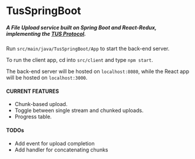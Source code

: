 # TusSpringBoot
##### A File Upload service built on Spring Boot and React-Redux, implementing the [TUS Protocol](http://tus.io/).

Run `src/main/java/TusSpringBoot/App` to start the back-end server.

To run the client app, cd into `src/client` and type `npm start`.

The back-end server will be hosted on `localhost:8080`, while the React app will be hosted on `localhost:3000`.

#### CURRENT FEATURES

- Chunk-based upload.
- Toggle between single stream and chunked uploads.
- Progress table.

#### TODOs

- Add event for upload completion
- Add handler for concatenating chunks